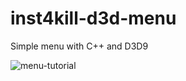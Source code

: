 # inst4kill-d3d-menu
Simple menu with C++ and D3D9

![menu-tutorial](https://github.com/andretharada/inst4kill-d3d-menu/blob/master/img/menu-tutorial.png)
